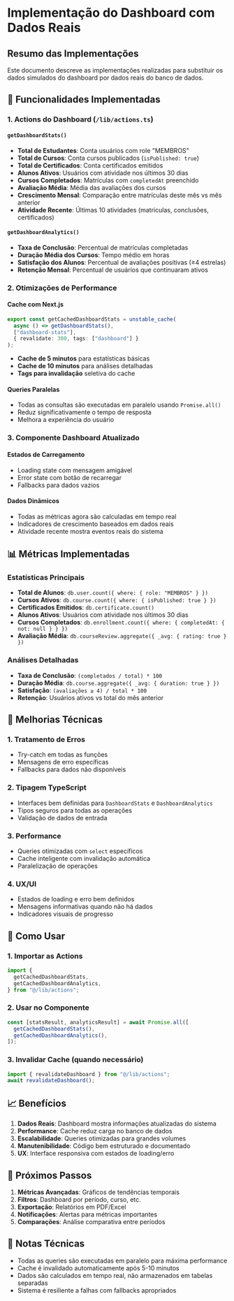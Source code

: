# Implementação do Dashboard com Dados Reais

## Resumo das Implementações

Este documento descreve as implementações realizadas para substituir os dados simulados do dashboard por dados reais do banco de dados.

## 🚀 Funcionalidades Implementadas

### 1. Actions do Dashboard (`/lib/actions.ts`)

#### `getDashboardStats()`

- **Total de Estudantes**: Conta usuários com role "MEMBROS"
- **Total de Cursos**: Conta cursos publicados (`isPublished: true`)
- **Total de Certificados**: Conta certificados emitidos
- **Alunos Ativos**: Usuários com atividade nos últimos 30 dias
- **Cursos Completados**: Matrículas com `completedAt` preenchido
- **Avaliação Média**: Média das avaliações dos cursos
- **Crescimento Mensal**: Comparação entre matrículas deste mês vs mês anterior
- **Atividade Recente**: Últimas 10 atividades (matrículas, conclusões, certificados)

#### `getDashboardAnalytics()`

- **Taxa de Conclusão**: Percentual de matrículas completadas
- **Duração Média dos Cursos**: Tempo médio em horas
- **Satisfação dos Alunos**: Percentual de avaliações positivas (≥4 estrelas)
- **Retenção Mensal**: Percentual de usuários que continuaram ativos

### 2. Otimizações de Performance

#### Cache com Next.js

```typescript
export const getCachedDashboardStats = unstable_cache(
  async () => getDashboardStats(),
  ["dashboard-stats"],
  { revalidate: 300, tags: ["dashboard"] }
);
```

- **Cache de 5 minutos** para estatísticas básicas
- **Cache de 10 minutos** para análises detalhadas
- **Tags para invalidação** seletiva do cache

#### Queries Paralelas

- Todas as consultas são executadas em paralelo usando `Promise.all()`
- Reduz significativamente o tempo de resposta
- Melhora a experiência do usuário

### 3. Componente Dashboard Atualizado

#### Estados de Carregamento

- Loading state com mensagem amigável
- Error state com botão de recarregar
- Fallbacks para dados vazios

#### Dados Dinâmicos

- Todas as métricas agora são calculadas em tempo real
- Indicadores de crescimento baseados em dados reais
- Atividade recente mostra eventos reais do sistema

## 📊 Métricas Implementadas

### Estatísticas Principais

- **Total de Alunos**: `db.user.count({ where: { role: "MEMBROS" } })`
- **Cursos Ativos**: `db.course.count({ where: { isPublished: true } })`
- **Certificados Emitidos**: `db.certificate.count()`
- **Alunos Ativos**: Usuários com atividade nos últimos 30 dias
- **Cursos Completados**: `db.enrollment.count({ where: { completedAt: { not: null } } })`
- **Avaliação Média**: `db.courseReview.aggregate({ _avg: { rating: true } })`

### Análises Detalhadas

- **Taxa de Conclusão**: `(completados / total) * 100`
- **Duração Média**: `db.course.aggregate({ _avg: { duration: true } })`
- **Satisfação**: `(avaliações ≥ 4) / total * 100`
- **Retenção**: Usuários ativos vs total do mês anterior

## 🔧 Melhorias Técnicas

### 1. Tratamento de Erros

- Try-catch em todas as funções
- Mensagens de erro específicas
- Fallbacks para dados não disponíveis

### 2. Tipagem TypeScript

- Interfaces bem definidas para `DashboardStats` e `DashboardAnalytics`
- Tipos seguros para todas as operações
- Validação de dados de entrada

### 3. Performance

- Queries otimizadas com `select` específicos
- Cache inteligente com invalidação automática
- Paralelização de operações

### 4. UX/UI

- Estados de loading e erro bem definidos
- Mensagens informativas quando não há dados
- Indicadores visuais de progresso

## 🚀 Como Usar

### 1. Importar as Actions

```typescript
import {
  getCachedDashboardStats,
  getCachedDashboardAnalytics,
} from "@/lib/actions";
```

### 2. Usar no Componente

```typescript
const [statsResult, analyticsResult] = await Promise.all([
  getCachedDashboardStats(),
  getCachedDashboardAnalytics(),
]);
```

### 3. Invalidar Cache (quando necessário)

```typescript
import { revalidateDashboard } from "@/lib/actions";
await revalidateDashboard();
```

## 📈 Benefícios

1. **Dados Reais**: Dashboard mostra informações atualizadas do sistema
2. **Performance**: Cache reduz carga no banco de dados
3. **Escalabilidade**: Queries otimizadas para grandes volumes
4. **Manutenibilidade**: Código bem estruturado e documentado
5. **UX**: Interface responsiva com estados de loading/erro

## 🔮 Próximos Passos

1. **Métricas Avançadas**: Gráficos de tendências temporais
2. **Filtros**: Dashboard por período, curso, etc.
3. **Exportação**: Relatórios em PDF/Excel
4. **Notificações**: Alertas para métricas importantes
5. **Comparações**: Análise comparativa entre períodos

## 📝 Notas Técnicas

- Todas as queries são executadas em paralelo para máxima performance
- Cache é invalidado automaticamente após 5-10 minutos
- Dados são calculados em tempo real, não armazenados em tabelas separadas
- Sistema é resiliente a falhas com fallbacks apropriados
